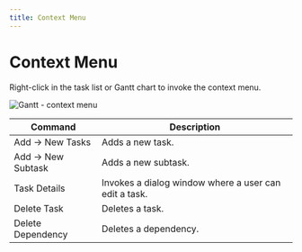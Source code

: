 ```yaml
---
title: Context Menu
---
```

# Context Menu

Right-click in the task list or Gantt chart to invoke the context menu.

![Gantt - context menu](~/interface-elements-for-web/images/Gantt/context-menu.png)

| Command | Description |
|---|---|
| Add -> New Tasks | Adds a new task. |
| Add -> New Subtask | Adds a new subtask. |
| Task Details | Invokes a dialog window where a user can edit a task. |
| Delete Task | Deletes a task. |
| Delete Dependency | Deletes a dependency. |
